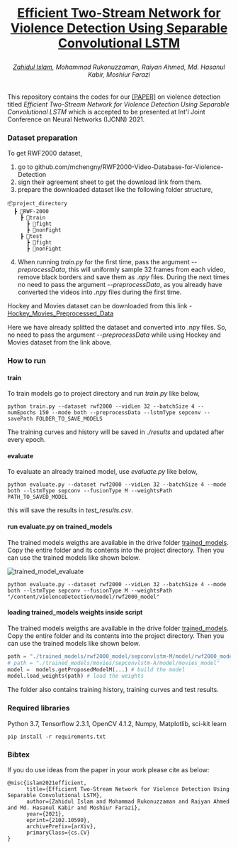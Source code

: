 <h1 align="center">
<p><a href="https://arxiv.org/abs/2102.10590">Efficient Two-Stream Network for Violence Detection Using Separable Convolutional LSTM</a>
</h1>
<h6 align="center">
<p> <a href="https://github.com/Zedd1558">Zahidul Islam</a>, Mohammad Rukonuzzaman, Raiyan Ahmed, Md. Hasanul Kabir, Moshiur Farazi
</h3>
<!---
<p align="center">
 <img alt="cover" src="https://github.com/Zedd1558/traffic-sign-recognition-tutorial-code/blob/master/documentation/overview.jpg" height="60%" width="60%">
</p>
-->

This repository contains the codes for our [[PAPER]](https://arxiv.org/abs/2102.10590) on violence detection titled *Efficient Two-Stream Network for Violence Detection Using Separable Convolutional LSTM* which is accepted to be presented at Int'l Joint Conference on Neural Networks (IJCNN) 2021. 

### Dataset preparation
To get RWF2000 dataset,
1. go to github.com/mchengny/RWF2000-Video-Database-for-Violence-Detection
2. sign their agreement sheet to get the download link from them. 
3. prepare the downloaded dataset like the following folder structure, 
```
📦project_directory
  ┣ 📂RWF-2000
    ┣ 📂train
      ┣ 📂fight
      ┣ 📂nonFight
    ┣ 📂test
      ┣ 📂fight
      ┣ 📂nonFight
```
4. When running *train.py* for the first time, pass the argument *--preprocessData*, this will uniformly sample 32 frames from each video, remove black borders and save them as *.npy* files. During the next times no need to pass the argument *--preprocessData*, as you already have converted the videos into *.npy* files during the first time.

Hockey and Movies dataset can be downloaded from this link - 
[Hockey_Movies_Preprocessed_Data](https://drive.google.com/file/d/1-4yHiSzAzOz9L0EEbw58e-soZnlFEVpP/view?usp=sharing)

Here we have already splitted the dataset and converted into .npy files. So, no need to pass the argument *--preprocessData* while using Hockey and Movies dataset from the link above.

### How to run
#### train
To train models go to project directory and run *train.py* like below, 
```
python train.py --dataset rwf2000 --vidLen 32 --batchSize 4 --numEpochs 150 --mode both --preprocessData --lstmType sepconv --savePath FOLDER_TO_SAVE_MODELS
```
The training curves and history will be saved in *./results* and updated after every epoch. 

#### evaluate
To evaluate an already trained model, use *evaluate.py* like below,

```
python evaluate.py --dataset rwf2000 --vidLen 32 --batchSize 4 --mode both --lstmType sepconv --fusionType M --weightsPath PATH_TO_SAVED_MODEL
```
this will save the results in *test_results.csv*.

#### run evaluate.py on trained_models
The trained models weigths are available in the drive folder [trained_models](https://drive.google.com/drive/folders/1igx-plktW069IgXyWg3H78AKuTg-jCza?usp=sharing). Copy the entire folder and its contents into the project directory. Then you can use the trained models like shown below.

![trained_model_evaluate](http://url/to/3.png)

```
python evaluate.py --dataset rwf2000 --vidLen 32 --batchSize 4 --mode both --lstmType sepconv --fusionType M --weightsPath "/content/violenceDetection/model/rwf2000_model"
```

#### loading trained_models weights inside script
The trained models weigths are available in the drive folder [trained_models](https://drive.google.com/drive/folders/1igx-plktW069IgXyWg3H78AKuTg-jCza?usp=sharing). Copy the entire folder and its contents into the project directory. Then you can use the trained models like shown below.
``` python
path = "./trained_models/rwf2000_model/sepconvlstm-M/model/rwf2000_model"     
# path = "./trained_models/movies/sepconvlstm-A/model/movies_model"   
model =  models.getProposedModelM(...) # build the model
model.load_weights(path) # load the weights
```
The folder also contains training history, training curves and test results. 

### Required libraries
Python 3.7, Tensorflow 2.3.1, OpenCV 4.1.2, Numpy, Matplotlib, sci-kit learn
```
pip install -r requirements.txt
```

### Bibtex
If you do use ideas from the paper in your work please cite as below:
```
@misc{islam2021efficient,
      title={Efficient Two-Stream Network for Violence Detection Using Separable Convolutional LSTM}, 
      author={Zahidul Islam and Mohammad Rukonuzzaman and Raiyan Ahmed and Md. Hasanul Kabir and Moshiur Farazi},
      year={2021},
      eprint={2102.10590},
      archivePrefix={arXiv},
      primaryClass={cs.CV}
}
```

<!---
### Implementation
<p align="center">
  <img src="link" width="200" />
    <img src="link" width="200" />
</p>
<a href="link">here</a>.
-->
